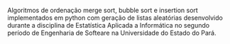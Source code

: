 Algoritmos de ordenação merge sort, bubble sort e insertion sort implementados em python com geração de listas aleatórias desenvolvido durante a disciplina de Estatística Aplicada a Informática no segundo período de Engenharia de Softeare na Universidade do Estado do Pará.

